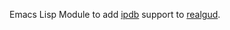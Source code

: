 Emacs Lisp Module to add [ipdb](https://pypi.org/project/ipdb/) support to [realgud](http://github.com/rocky/emacs-dbgr).
